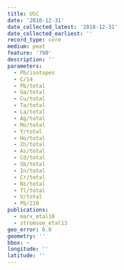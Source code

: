 ```yaml
---
title: USC
date: '2010-12-31'
date_collected_latest: '2010-12-31'
date_collected_earliest: ''
record_type: core
medium: peat
feature: '790'
description: ''
parameters:
  - Pb/isotopes
  - C/14
  - Pb/total
  - Ga/total
  - Cu/total
  - Ta/total
  - La/total
  - Ag/total
  - Mo/total
  - Y/total
  - Ho/total
  - Zn/total
  - As/total
  - Cd/total
  - Sb/total
  - In/total
  - Cr/total
  - Ni/total
  - Tl/total
  - V/total
  - Pb/210
publications:
  - marx_etal10
  - stromsoe_etal13
geo_error: 0.0
geometry: ''
bbox: ~
longitude: ''
latitude: ''
---
```

